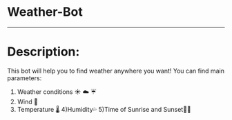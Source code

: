 # Weather-Bot

------------

# Description:
This bot will help you to find weather anywhere you want!
You can find main parameters:
1) Weather conditions  ☀️ ☁️ ☔️ 
2) Wind 💨
3) Temperature 🌡
4)Humidity💦
5)Time of Sunrise and Sunset🌅🌄
